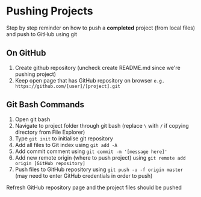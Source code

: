 # Pushing Projects
Step by step reminder on how to push a **completed** project (from local files) and push to GitHub using git

## On GitHub
1. Create github repository (uncheck create README.md since we're pushing project)
2. Keep open page that has GitHub repository on browser `e.g. https://github.com/[user]/[project].git`

## Git Bash Commands
1. Open git bash
2. Navigate to project folder through git bash (replace `\` with `/` if copying directory from File Explorer)
3. Type `git init` to initialise git repository
4. Add all files to Git index using `git add -A` 
5. Add commit comment using `git commit -m '[message here]'`
6. Add new remote origin (where to push project) using `git remote add origin [GitHub repository]`
7. Push files to GitHub repository using `git push -u -f origin master` (may need to enter GitHub credentials in order to push)

Refresh GitHub repository page and the project files should be pushed
